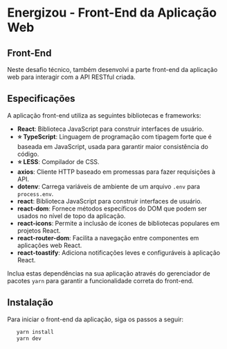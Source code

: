 # Energizou - Front-End da Aplicação Web

## Front-End

Neste desafio técnico, também desenvolvi a parte front-end da aplicação web para interagir com a API RESTful criada.

## Especificações

A aplicação front-end utiliza as seguintes bibliotecas e frameworks:

- **React**: Biblioteca JavaScript para construir interfaces de usuário.
- **⭐ TypeScript**: Linguagem de programação com tipagem forte que é baseada em JavaScript, usada para garantir maior consistência do código.
- **⭐ LESS**: Compilador de CSS.
- **axios**: Cliente HTTP baseado em promessas para fazer requisições à API.
- **dotenv**: Carrega variáveis de ambiente de um arquivo `.env` para `process.env`.
- **react**: Biblioteca JavaScript para construir interfaces de usuário.
- **react-dom**: Fornece métodos específicos do DOM que podem ser usados no nível de topo da aplicação.
- **react-icons**: Permite a inclusão de ícones de bibliotecas populares em projetos React.
- **react-router-dom**: Facilita a navegação entre componentes em aplicações web React.
- **react-toastify**: Adiciona notificações leves e configuráveis à aplicação React.

Inclua estas dependências na sua aplicação através do gerenciador de pacotes `yarn` para garantir a funcionalidade correta do front-end.

## Instalação

Para iniciar o front-end da aplicação, siga os passos a seguir:

```bash
   yarn install
   yarn dev
```
